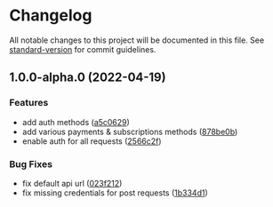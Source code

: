 # Changelog

All notable changes to this project will be documented in this file. See [standard-version](https://github.com/conventional-changelog/standard-version) for commit guidelines.

## 1.0.0-alpha.0 (2022-04-19)


### Features

* add auth methods ([a5c0629](https://github.com/p3ol/subscribe-node-sdk/commit/a5c0629c4a3d367e8c97db1f373211be9a4a7e53))
* add various payments & subscriptions methods ([878be0b](https://github.com/p3ol/subscribe-node-sdk/commit/878be0b34c998ac79c055cf976351f3ec01be256))
* enable auth for all requests ([2566c2f](https://github.com/p3ol/subscribe-node-sdk/commit/2566c2fa742c18bdecf3fed24eca2782b97aa81e))


### Bug Fixes

* fix default api url ([023f212](https://github.com/p3ol/subscribe-node-sdk/commit/023f21208fe499fe147b460bbfd17993adb3aa65))
* fix missing credentials for post requests ([1b334d1](https://github.com/p3ol/subscribe-node-sdk/commit/1b334d1b93f0feadad8b70f33c6a4f0f371bb7a3))
